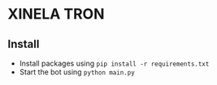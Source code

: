 # XINELA TRON

## Install
- Install packages using `pip install -r requirements.txt`
- Start the bot using `python main.py`
